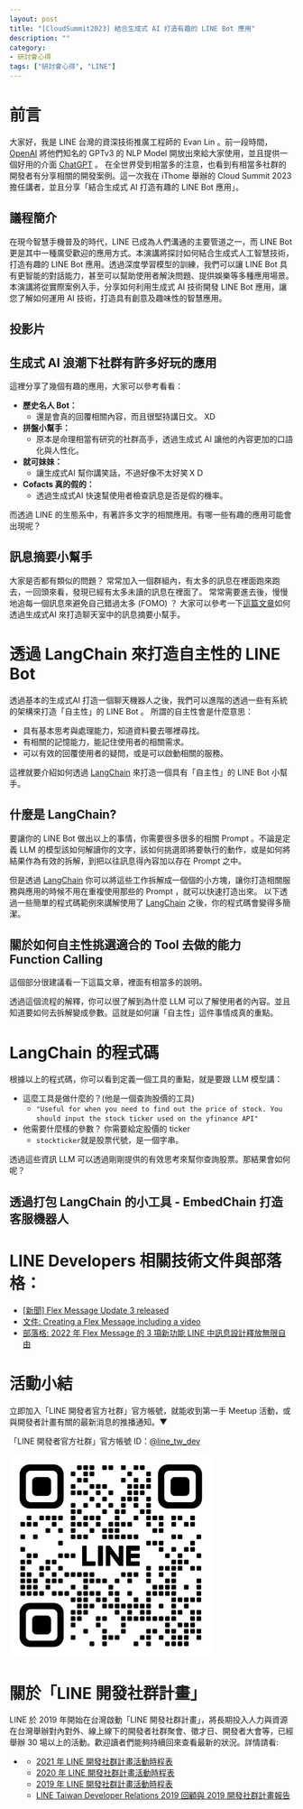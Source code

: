 ```yaml
---
layout: post
title: "[CloudSummit2023] 結合生成式 AI 打造有趣的 LINE Bot 應用"
description: ""
category: 
- 研討會心得
tags: ["研討會心得", "LINE"]
---
```




# 前言

大家好，我是 LINE 台灣的資深技術推廣工程師的 Evan Lin 。前一段時間， [OpenAI](https://openai.com/) 將他們知名的 GPTv3 的 NLP Model 開放出來給大家使用，並且提供一個好用的介面 [ChatGPT](https://chat.openai.com/chat) 。 在全世界受到相當多的注意，也看到有相當多社群的開發者有分享相關的開發案例。這一次我在 iThome 舉辦的 Cloud Summit 2023 擔任講者，並且分享「結合生成式 AI 打造有趣的 LINE Bot 應用」。



## 議程簡介

在現今智慧手機普及的時代，LINE 已成為人們溝通的主要管道之一，而 LINE Bot 更是其中一種廣受歡迎的應用方式。本演講將探討如何結合生成式人工智慧技術，打造有趣的 LINE Bot 應用。透過深度學習模型的訓練，我們可以讓 LINE Bot 具有更智能的對話能力，甚至可以幫助使用者解決問題、提供娛樂等多種應用場景。本演講將從實際案例入手，分享如何利用生成式 AI 技術開發 LINE Bot 應用，讓您了解如何運用 AI 技術，打造具有創意及趣味性的智慧應用。



## 投影片

<script defer class="speakerdeck-embed" data-id="0193e5479d8643efa03b6766e17ac0a3" data-ratio="1.77777777777778" src="//speakerdeck.com/assets/embed.js"></script>

## 生成式 AI 浪潮下社群有許多好玩的應用

這裡分享了幾個有趣的應用，大家可以參考看看：

- **歷史名人 Bot：**
  - 還是會真的回覆相關內容，而且很堅持講日文。 XD
- **拼盤小幫手：**
  - 原本是命理相當有研究的社群高手，透過生成式 AI 讓他的內容更加的口語化與人性化。
- **就可妹妹：**
  - 讓生成式AI 幫你講笑話，不過好像不太好笑ＸＤ
- **Cofacts 真的假的：** 
  - 透過生成式AI 快速幫使用者檢查訊息是否是假的機率。

而透過 LINE 的生態系中，有著許多文字的相關應用。有哪一些有趣的應用可能會出現呢？



## 訊息摘要小幫手

<script defer class="speakerdeck-embed" data-slide="11" data-id="0193e5479d8643efa03b6766e17ac0a3" data-ratio="1.77777777777778" src="//speakerdeck.com/assets/embed.js"></script>

大家是否都有類似的問題？ 常常加入一個群組內，有太多的訊息在裡面跑來跑去，一回頭來看，發現已經有太多未讀的訊息在裡面了。 常常需要進去後，慢慢地追每一個訊息來避免自己錯過太多 (FOMO) ？ 大家可以參考一下[這篇文章](https://engineering.linecorp.com/zh-hant/blog/linebot-chatgpt)如何透過生成式AI 來打造聊天室中的訊息摘要小幫手。

# 透過 LangChain 來打造自主性的 LINE Bot



透過基本的生成式AI 打造一個聊天機器人之後，我們可以進階的透過一些有系統的架構來打造「自主性」的 LINE Bot 。 所謂的自主性會是什麼意思：

- 具有基本思考與處理能力，知道資料要去哪裡尋找。
- 有相關的記憶能力，能記住使用者的相關需求。
- 可以有效的回覆使用者的疑問，或是可以啟動相關的服務。

這裡就要介紹如何透過 [LangChain](https://github.com/hwchase17/langchain) 來打造一個具有「自主性」的 LINE Bot 小幫手。



## 什麼是 LangChain?

<script defer class="speakerdeck-embed" data-slide="17" data-id="0193e5479d8643efa03b6766e17ac0a3" data-ratio="1.77777777777778" src="//speakerdeck.com/assets/embed.js"></script>



要讓你的 LINE Bot 做出以上的事情，你需要很多很多的相關 Prompt 。不論是定義 LLM 的模型該如何解讀你的文字，該如何挑選即將要執行的動作，或是如何將結果作為有效的拆解，到把以往訊息得內容加以存在 Prompt 之中。

但是透過  [LangChain](https://github.com/hwchase17/langchain)  你可以將這些工作拆解成一個個的小方塊，讓你打造相關服務與應用的時候不用在重複使用那些的 Prompt ，就可以快速打造出來。 以下透過一些簡單的程式碼範例來講解使用了  [LangChain](https://github.com/hwchase17/langchain) 之後，你的程式碼會變得多簡潔。



## 關於如何自主性挑選適合的 Tool 去做的能力 Function Calling

這個部分很建議看一下這篇文章，裡面有相當多的說明。

<script defer class="speakerdeck-embed" data-slide="17" data-id="0193e5479d8643efa03b6766e17ac0a3" data-ratio="1.77777777777778" src="//speakerdeck.com/assets/embed.js"></script>



透過這個流程的解釋，你可以很了解到為什麼 LLM 可以了解使用者的內容。並且知道要如何去拆解變成參數。這就是如何讓「自主性」這件事情成真的重點。

# LangChain 的程式碼

<script defer class="speakerdeck-embed" data-slide="17" data-id="0193e5479d8643efa03b6766e17ac0a3" data-ratio="1.77777777777778" src="//speakerdeck.com/assets/embed.js"></script>

根據以上的程式碼，你可以看到定義一個工具的重點，就是要跟 LLM 模型講：

- 這麼工具是做什麼的？(他是一個查詢股價的工具)
  -  `"Useful for when you need to find out the price of stock. You should input the stock ticker used on the yfinance API"`
- 他需要什麼樣的參數？ 你需要給定股價的 ticker
  - `stockticker`就是股票代號，是一個字串。

透過這些資訊 LLM 可以透過剛剛提供的有效思考來幫你查詢股票。那結果會如何呢？

<script defer class="speakerdeck-embed" data-slide="17" data-id="0193e5479d8643efa03b6766e17ac0a3" data-ratio="1.77777777777778" src="//speakerdeck.com/assets/embed.js"></script>



## 透過打包 LangChain 的小工具 - EmbedChain 打造客服機器人

<script defer class="speakerdeck-embed" data-slide="17" data-id="0193e5479d8643efa03b6766e17ac0a3" data-ratio="1.77777777777778" src="//speakerdeck.com/assets/embed.js"></script>





# LINE Developers 相關技術文件與部落格：

- [[新聞\] Flex Message Update 3 released](https://developers.line.biz/en/news/2022/03/11/flex-message-update-3-released/)
- [文件: Creating a Flex Message including a video](https://developers.line.biz/en/docs/messaging-api/create-flex-message-including-video/)
- [部落格: 2022 年 Flex Message 的 3 項新功能 LINE 中訊息設計釋放無限自由](https://engineering.linecorp.com/zh-hant/blog/2022-flex-message-v3/)

# 活動小結

立即加入「LINE 開發者官方社群」官方帳號，就能收到第一手 Meetup 活動，或與開發者計畫有關的最新消息的推播通知。▼

「LINE 開發者官方社群」官方帳號 ID：[@line_tw_dev](https://qr-official.line.me/gs/M_908lugfe_BW.png)

![img](../images/2022/M_908lugfe_BW.png)

# 關於「LINE 開發社群計畫」

LINE 於 2019 年開始在台灣啟動「LINE 開發社群計畫」，將長期投入人力與資源在台灣舉辦對內對外、線上線下的開發者社群聚會、徵才日、開發者大會等，已經舉辦 30 場以上的活動。歡迎讀者們能夠持續回來查看最新的狀況。詳情請看:

- - [2021 年 LINE 開發社群計畫活動時程表](https://engineering.linecorp.com/zh-hant/blog/2021-line-tw-devrel/)
  - [2020 年 LINE 開發社群計畫活動時程表](https://engineering.linecorp.com/zh-hant/blog/2020-line-tw-devrel/)
  - [2019 年 LINE 開發社群計畫活動時程表](https://engineering.linecorp.com/zh-hant/blog/line-taiwan-developer-relations-2019-plan/)
  - [LINE Taiwan Developer Relations 2019 回顧與 2019 開發社群計畫報告](https://engineering.linecorp.com/zh-hant/blog/line-taiwan-developer-relations-2019/)